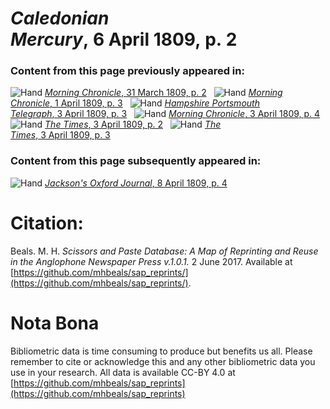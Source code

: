 # *Caledonian Mercury*, 6 April 1809, p. 2  
  
### Content from this page previously appeared in:  
![Hand](http://scissorsandpaste.net/wp-content/uploads/2017/06/smallhandpointer.png) [*Morning Chronicle*, 31 March 1809, p. 2](https://mhbeals.github.io/sap_html/Morning-Chronicle/Morning-Chronicle-31-March-1809-p-2)  
![Hand](http://scissorsandpaste.net/wp-content/uploads/2017/06/smallhandpointer.png) [*Morning Chronicle*, 1 April 1809, p. 3](https://mhbeals.github.io/sap_html/Morning-Chronicle/Morning-Chronicle-1-April-1809-p-3)  
![Hand](http://scissorsandpaste.net/wp-content/uploads/2017/06/smallhandpointer.png) [*Hampshire Portsmouth Telegraph*, 3 April 1809, p. 3](https://mhbeals.github.io/sap_html/Hampshire-Portsmouth-Telegraph/Hampshire-Portsmouth-Telegraph-3-April-1809-p-3)  
![Hand](http://scissorsandpaste.net/wp-content/uploads/2017/06/smallhandpointer.png) [*Morning Chronicle*, 3 April 1809, p. 4](https://mhbeals.github.io/sap_html/Morning-Chronicle/Morning-Chronicle-3-April-1809-p-4)  
![Hand](http://scissorsandpaste.net/wp-content/uploads/2017/06/smallhandpointer.png) [*The Times*, 3 April 1809, p. 2](https://mhbeals.github.io/sap_html/The-Times/The-Times-3-April-1809-p-2)  
![Hand](http://scissorsandpaste.net/wp-content/uploads/2017/06/smallhandpointer.png) [*The Times*, 3 April 1809, p. 3](https://mhbeals.github.io/sap_html/The-Times/The-Times-3-April-1809-p-3)  
  
### Content from this page subsequently appeared in:  
![Hand](http://scissorsandpaste.net/wp-content/uploads/2017/06/smallhandpointer.png) [*Jackson's Oxford Journal*, 8 April 1809, p. 4](https://mhbeals.github.io/sap_html/Jackson's-Oxford-Journal/Jackson's-Oxford-Journal-8-April-1809-p-4)  


# Citation: 

Beals. M. H. *Scissors and Paste Database: A Map of Reprinting and Reuse in the Anglophone Newspaper Press v.1.0.1.* 2 June 2017. Available at [https://github.com/mhbeals/sap_reprints/](https://github.com/mhbeals/sap_reprints/). 

# Nota Bona

Bibliometric data is time consuming to produce but benefits us all. Please remember to cite or acknowledge this and any other bibliometric data you use in your research. All data is available CC-BY 4.0 at [https://github.com/mhbeals/sap_reprints](https://github.com/mhbeals/sap_reprints)